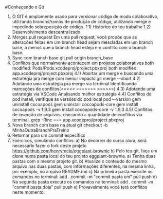 #Conhecendo o Git 
1) O GIT é amplamente usado para versionar código de modo colaborativo, utilizando branchs/ramos de produção de código, utilizando merge e impedindo sobreposição de código.
1.1) Histórico do teu trabalho
1.2) Desenvolvimento descentralizado
2)  Merges pull request
Em uma pull request, você propõe que as alterações feitas em um branch head sejam mescladas em um branch base, a menos que o branch head esteja em conflito com o branch base.
3) Sync com branch base
   git pull origin branch_base
4) Conflitos que normalmente acontecem em projetos colaborativos
   both modified:   Pods/Pods.xcodeproj/project.pbxproj
   both modified:   app.xcodeproj/project.pbxproj
4.1) Abortar um merge e buscando uma estratégia pra merge com menor impacto
   git merge --abort
4.2) Adotando uma estratégia pra merge via terminal
    Identificando marcações de conflitos(<<<<<  ======= >>>>>>)
4.3) Adotando uma estratégia via VSCode
     Analisando melhor estratégia
4.4) Conflitos de pod install, verifique as versões do pod local
  pod --version
  gem uninstall cocoapods
  gem uninstall cocoapods-core 
  gem install cocoapods -v 1.9.3
  gem install cocoapods-core -v 1.9.3
4.5) Conflitos de inserção de arquivos, checando a quantidade de conflitos via terminal.
   grep -Rinc === app.xcodeproj/project.pbxproj
5) Nova branch com base na atual
   git checkout -b MinhaOutraBranchPraTreino
6) Retornar para um commit específico
7) Exercícos, simulando conflitos:
   a) No decorrer do curso alura, será necessário fazer o fork deste projeto https://github.com/henrymelo/eggplant-brownie
   b) Pelo teu git, faça um clone numa pasta local do teu projeto eggplant-brownie.
   a) Tenha duas pastas com o mesmo projeto git.
   b) Atualize o conteudo do mesmo arquivo nas duas pastas, com informações diferentes, na mesma linha, por exemplo, no arquivo README.md 
   c) Na primeira pasta execute os comandos no terminal:
      add .
      commit -m "commit pasta um"
      pull
      push
   d) Na segunda pasta execute os comandos no terminal:
      add .
      commit -m "commit pasta dois"
      pull
      push
   e) Provavelmente você terá conflitos neste momento.   
 

